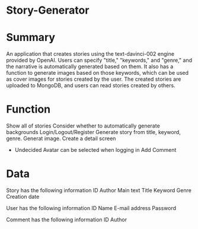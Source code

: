 # Story-Generator

# Summary

An application that creates stories using the text-davinci-002 engine provided by OpenAI.
Users can specify "title," "keywords," and "genre," and the narrative is automatically generated based on them.
It also has a function to generate images based on those keywords, which can be used as cover images for stories created by the user.
The created stories are uploaded to MongoDB, and users can read stories created by others.

# Function

Show all of stories
Consider whether to automatically generate backgrounds
Login/Logout/Register
Generate story from title, keyword, genre.
Generat image.
Create a detail screen

- Undecided
  Avatar can be selected when logging in
  Add Comment

# Data

Story has the following information
ID
Author
Main text
Title
Keyword
Genre
Creation date

User has the following information
ID
Name
E-mail address
Password

Comment has the following information
ID
Author
